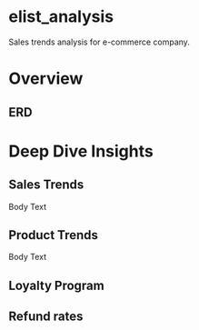 # elist_analysis
Sales trends analysis for e-commerce company.

# Overview

## ERD

# Deep Dive Insights

## Sales Trends
Body Text

## Product Trends
Body Text

## Loyalty Program

## Refund rates
